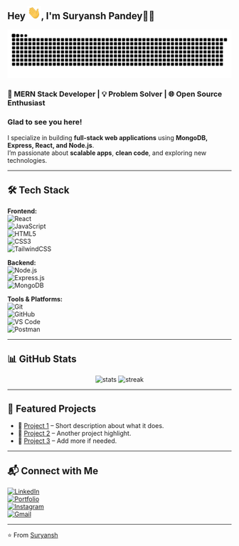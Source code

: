 ## Hey <img alt="Hi" src="./assets/Hi.gif" width="30px" height="30px" />, I'm Suryansh Pandey👨‍💻

<img src="https://raw.githubusercontent.com/AkashRajpurohit/AkashRajpurohit/master/assets/github-snake-dark.svg" />

### 🚀 MERN Stack Developer | 💡 Problem Solver | 🌐 Open Source Enthusiast  

### Glad to see you here! 
I specialize in building **full-stack web applications** using **MongoDB, Express, React, and Node.js**.  
I’m passionate about **scalable apps**, **clean code**, and exploring new technologies.  

---

## 🛠️ Tech Stack

**Frontend:**  
![React](https://img.shields.io/badge/-React-61DAFB?logo=react&logoColor=000&style=flat)  
![JavaScript](https://img.shields.io/badge/-JavaScript-F7DF1E?logo=javascript&logoColor=000&style=flat)  
![HTML5](https://img.shields.io/badge/-HTML5-E34F26?logo=html5&logoColor=fff&style=flat)  
![CSS3](https://img.shields.io/badge/-CSS3-1572B6?logo=css3&logoColor=fff&style=flat)  
![TailwindCSS](https://img.shields.io/badge/-TailwindCSS-38B2AC?logo=tailwind-css&logoColor=fff&style=flat)  

**Backend:**  
![Node.js](https://img.shields.io/badge/-Node.js-339933?logo=node.js&logoColor=fff&style=flat)  
![Express.js](https://img.shields.io/badge/-Express.js-000000?logo=express&logoColor=fff&style=flat)  
![MongoDB](https://img.shields.io/badge/-MongoDB-47A248?logo=mongodb&logoColor=fff&style=flat)  

**Tools & Platforms:**  
![Git](https://img.shields.io/badge/-Git-F05032?logo=git&logoColor=fff&style=flat)  
![GitHub](https://img.shields.io/badge/-GitHub-181717?logo=github&logoColor=fff&style=flat)  
![VS Code](https://img.shields.io/badge/-VSCode-007ACC?logo=visual-studio-code&logoColor=fff&style=flat)  
![Postman](https://img.shields.io/badge/-Postman-FF6C37?logo=postman&logoColor=fff&style=flat)  

---

## 📊 GitHub Stats

<p align="center">
  <img src="https://github-readme-stats.vercel.app/api?username=Suryansh23102002&show_icons=true&theme=radical" alt="stats" />
  <img src="https://github-readme-streak-stats.herokuapp.com/?user=YOUR_GITHUB_USERNAME&theme=radical" alt="streak" />
</p>

---

## 📌 Featured Projects

- 🔗 [Project 1](#) – Short description about what it does.  
- 🔗 [Project 2](#) – Another project highlight.  
- 🔗 [Project 3](#) – Add more if needed.  

---

## 📬 Connect with Me  

[![LinkedIn](https://img.shields.io/badge/-LinkedIn-0A66C2?logo=linkedin&logoColor=fff&style=flat)](https://linkedin.com/in/YOUR_LINKEDIN)  
[![Portfolio](https://img.shields.io/badge/-Portfolio-000000?logo=vercel&logoColor=fff&style=flat)](https://yourportfolio.com)  
[![Instagram](https://img.shields.io/badge/-Instagram-E4405F?logo=instagram&logoColor=fff&style=flat)](https://instagram.com/YOUR_INSTAGRAM)  
[![Gmail](https://img.shields.io/badge/-Gmail-D14836?logo=gmail&logoColor=fff&style=flat)](mailto:YOUR_EMAIL@gmail.com)  

---

⭐️ From [Suryansh](https://github.com/Suryansh23102002)
